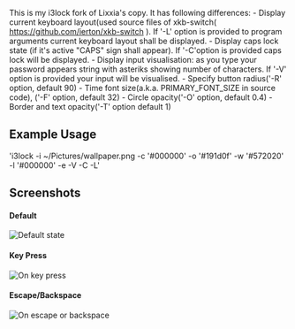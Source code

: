 This is my i3lock fork of Lixxia's copy.
It has following differences:
	- Display current keyboard layout(used source files of xkb-switch( https://github.com/ierton/xkb-switch ). If '-L' option is provided to program arguments current keyboard layout shall be displayed.
	- Display caps lock state (if it's active "CAPS" sign shall appear). If '-C'option is provided caps lock will be displayed.
	- Display input visualisation: as you type your password appears string with asteriks showing number of characters. If '-V' option is provided your input will be visualised.
	- Specify button radius('-R' option, default 90)
	- Time font size(a.k.a. PRIMARY_FONT_SIZE in source code), ('-F' option, default 32)
	- Circle opacity('-O' option, default 0.4)
	- Border and text opacity('-T' option default 1)
## Example Usage
'i3lock -i ~/Pictures/wallpaper.png -c '#000000' -o '#191d0f' -w '#572020' -l '#000000' -e -V -C -L'
## Screenshots
#### Default
![Default state](/screenshots/lockscreen.png?raw=true "")
#### Key Press
![On key press](/screenshots/lockscreenkeypress.png?raw=true "")
#### Escape/Backspace
![On escape or backspace](/screenshots/lockscreenesc.png?raw=true "")

